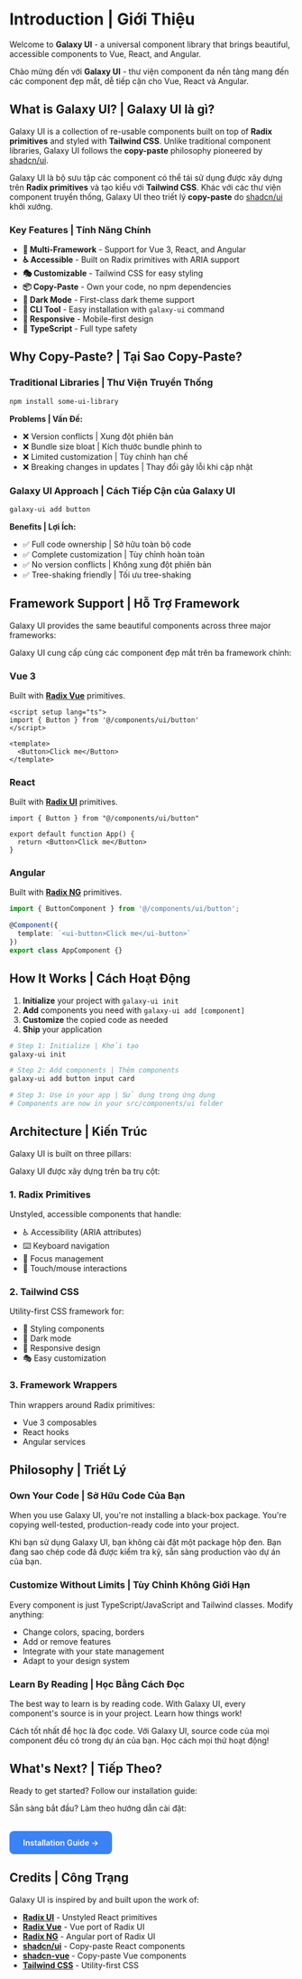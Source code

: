 # Introduction | Giới Thiệu

Welcome to **Galaxy UI** - a universal component library that brings beautiful, accessible components to Vue, React, and Angular.

Chào mừng đến với **Galaxy UI** - thư viện component đa nền tảng mang đến các component đẹp mắt, dễ tiếp cận cho Vue, React và Angular.

## What is Galaxy UI? | Galaxy UI là gì?

Galaxy UI is a collection of re-usable components built on top of **Radix primitives** and styled with **Tailwind CSS**. Unlike traditional component libraries, Galaxy UI follows the **copy-paste** philosophy pioneered by [shadcn/ui](https://ui.shadcn.com/).

Galaxy UI là bộ sưu tập các component có thể tái sử dụng được xây dựng trên **Radix primitives** và tạo kiểu với **Tailwind CSS**. Khác với các thư viện component truyền thống, Galaxy UI theo triết lý **copy-paste** do [shadcn/ui](https://ui.shadcn.com/) khởi xướng.

### Key Features | Tính Năng Chính

- **🎨 Multi-Framework** - Support for Vue 3, React, and Angular
- **♿ Accessible** - Built on Radix primitives with ARIA support
- **🎭 Customizable** - Tailwind CSS for easy styling
- **📦 Copy-Paste** - Own your code, no npm dependencies
- **🌙 Dark Mode** - First-class dark theme support
- **🚀 CLI Tool** - Easy installation with `galaxy-ui` command
- **📱 Responsive** - Mobile-first design
- **🔧 TypeScript** - Full type safety

## Why Copy-Paste? | Tại Sao Copy-Paste?

### Traditional Libraries | Thư Viện Truyền Thống

```bash
npm install some-ui-library
```

**Problems | Vấn Đề:**
- ❌ Version conflicts | Xung đột phiên bản
- ❌ Bundle size bloat | Kích thước bundle phình to
- ❌ Limited customization | Tùy chỉnh hạn chế
- ❌ Breaking changes in updates | Thay đổi gây lỗi khi cập nhật

### Galaxy UI Approach | Cách Tiếp Cận của Galaxy UI

```bash
galaxy-ui add button
```

**Benefits | Lợi Ích:**
- ✅ Full code ownership | Sở hữu toàn bộ code
- ✅ Complete customization | Tùy chỉnh hoàn toàn
- ✅ No version conflicts | Không xung đột phiên bản
- ✅ Tree-shaking friendly | Tối ưu tree-shaking

## Framework Support | Hỗ Trợ Framework

Galaxy UI provides the same beautiful components across three major frameworks:

Galaxy UI cung cấp cùng các component đẹp mắt trên ba framework chính:

### Vue 3

Built with **[Radix Vue](https://www.radix-vue.com/)** primitives.

```vue
<script setup lang="ts">
import { Button } from '@/components/ui/button'
</script>

<template>
  <Button>Click me</Button>
</template>
```

### React

Built with **[Radix UI](https://www.radix-ui.com/)** primitives.

```tsx
import { Button } from "@/components/ui/button"

export default function App() {
  return <Button>Click me</Button>
}
```

### Angular

Built with **[Radix NG](https://www.radix-ng.com/)** primitives.

```typescript
import { ButtonComponent } from '@/components/ui/button';

@Component({
  template: `<ui-button>Click me</ui-button>`
})
export class AppComponent {}
```

## How It Works | Cách Hoạt Động

1. **Initialize** your project with `galaxy-ui init`
2. **Add** components you need with `galaxy-ui add [component]`
3. **Customize** the copied code as needed
4. **Ship** your application

```bash
# Step 1: Initialize | Khởi tạo
galaxy-ui init

# Step 2: Add components | Thêm components
galaxy-ui add button input card

# Step 3: Use in your app | Sử dụng trong ứng dụng
# Components are now in your src/components/ui folder
```

## Architecture | Kiến Trúc

Galaxy UI is built on three pillars:

Galaxy UI được xây dựng trên ba trụ cột:

### 1. Radix Primitives

Unstyled, accessible components that handle:
- ♿ Accessibility (ARIA attributes)
- ⌨️ Keyboard navigation
- 🎯 Focus management
- 📱 Touch/mouse interactions

### 2. Tailwind CSS

Utility-first CSS framework for:
- 🎨 Styling components
- 🌙 Dark mode
- 📱 Responsive design
- 🎭 Easy customization

### 3. Framework Wrappers

Thin wrappers around Radix primitives:
- Vue 3 composables
- React hooks
- Angular services

## Philosophy | Triết Lý

### Own Your Code | Sở Hữu Code Của Bạn

When you use Galaxy UI, you're not installing a black-box package. You're copying well-tested, production-ready code into your project.

Khi bạn sử dụng Galaxy UI, bạn không cài đặt một package hộp đen. Bạn đang sao chép code đã được kiểm tra kỹ, sẵn sàng production vào dự án của bạn.

### Customize Without Limits | Tùy Chỉnh Không Giới Hạn

Every component is just TypeScript/JavaScript and Tailwind classes. Modify anything:
- Change colors, spacing, borders
- Add or remove features
- Integrate with your state management
- Adapt to your design system

### Learn By Reading | Học Bằng Cách Đọc

The best way to learn is by reading code. With Galaxy UI, every component's source is in your project. Learn how things work!

Cách tốt nhất để học là đọc code. Với Galaxy UI, source code của mọi component đều có trong dự án của bạn. Học cách mọi thứ hoạt động!

## What's Next? | Tiếp Theo?

Ready to get started? Follow our installation guide:

Sẵn sàng bắt đầu? Làm theo hướng dẫn cài đặt:

<div style="margin-top: 2rem;">
  <a href="./installation" style="display: inline-block; padding: 0.75rem 1.5rem; background: #3b82f6; color: white; border-radius: 0.5rem; text-decoration: none; font-weight: 600;">
    Installation Guide →
  </a>
</div>

## Credits | Công Trạng

Galaxy UI is inspired by and built upon the work of:

- **[Radix UI](https://www.radix-ui.com/)** - Unstyled React primitives
- **[Radix Vue](https://www.radix-vue.com/)** - Vue port of Radix UI
- **[Radix NG](https://www.radix-ng.com/)** - Angular port of Radix UI
- **[shadcn/ui](https://ui.shadcn.com/)** - Copy-paste React components
- **[shadcn-vue](https://www.shadcn-vue.com/)** - Copy-paste Vue components
- **[Tailwind CSS](https://tailwindcss.com/)** - Utility-first CSS
